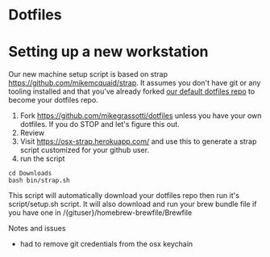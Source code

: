 # Dotfiles

# Setting up a new workstation
 
 Our new machine setup script is based on strap https://github.com/mikemcquaid/strap. It assumes you don't have git or any tooling installed and that you've already forked [our default dotfiles repo](https://github.com/mikegrassotti/dotfiles) to become your dotfiles repo. 
 
 1. Fork https://github.com/mikegrassotti/dotfiles unless you have your own dotfiles. If you do STOP and let's figure this out.
 1. Review
 1. Visit https://osx-strap.herokuapp.com/ and use this to generate a strap script customized for your github user. 
 1. run the script
 ```
 cd Downloads
 bash bin/strap.sh
 ```

This script will automatically download your dotfiles repo then run it's script/setup.sh script.
It will also download and run your brew bundle file if you have one in /{gituser}/homebrew-brewfile/Brewfile

Notes and issues
 - had to remove git credentials from the osx keychain
 
